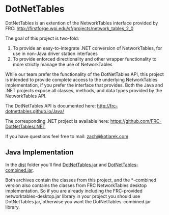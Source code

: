 DotNetTables
============

DotNetTables is an extention of the NetworkTables interface provided by FRC:
	http://firstforge.wpi.edu/sf/projects/network_tables_2_0

The goal of this project is two-fold:

1. To provide an easy-to-integrate .NET conversion of NetworkTables, for use in non-Java driver station interfaces
2. To provide enforced directionality and other wrapper functionality to more strictly manage the use of NetworkTables

While our team prefer the functionality of the DotNetTables API, this project is intended to provide complete access to the underlying NetworkTables implementation, if you prefer the interface that provides. Both the Java and .NET projects expose all classes, methods, and data types provided by the NetworkTables API.

The DotNetTables API is documented here:
	http://frc-dotnettables.github.io/Java/

The corresponding .NET project is available here:
	https://github.com/FRC-DotNetTables/.NET

If you have questions feel free to mail:
	zach@kotlarek.com

Java Implementation
-------------------

In the [dist](dist/) folder you'll find [DotNetTables.jar](dist/DotNetTables.jar) and [DotNetTables-combined.jar](dist/DotNetTables-combined.jar).

Both archives contain the classes from this project, and the *-combined version also contains the classes from FRC NetworkTables desktop implementation. So if you are already including the FRC-provided networktables-desktop.jar library in your project you should use DotNetTables.jar, otherwise you want the DotNetTables-combined.jar library.
